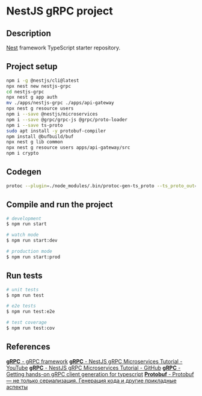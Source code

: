 # NestJS gRPC project

## Description

[Nest](https://github.com/nestjs/nest) framework TypeScript starter repository.

## Project setup

```bash
npm i -g @nestjs/cli@latest
npx nest new nestjs-grpc
cd nestjs-grpc
npx nest g app auth
mv ./apps/nestjs-grpc ./apps/api-gateway
npx nest g resource users
npm i --save @nestjs/microservices
npm i --save @grpc/grpc-js @grpc/proto-loader
npm i --save ts-proto
sudo apt install -y protobuf-compiler
npm install @bufbuild/buf
npx nest g lib common
npx nest g resource users apps/api-gateway/src
npm i crypto
```

## Codegen

``` bash
protoc --plugin=./node_modules/.bin/protoc-gen-ts_proto --ts_proto_out=./ --ts_proto_opt=nestJs=true ./proto/auth.proto
```

## Compile and run the project

```bash
# development
$ npm run start

# watch mode
$ npm run start:dev

# production mode
$ npm run start:prod
```

## Run tests

```bash
# unit tests
$ npm run test

# e2e tests
$ npm run test:e2e

# test coverage
$ npm run test:cov
```

## References

[**gRPC** - gRPC framework](https://grpc.io/)
[**gRPC** - NestJS gRPC Microservices Tutorial - YouTube](https://www.youtube.com/watch?v=UkWcjVWs2UQ)
[**gRPC** - NestJS gRPC Microservices Tutorial - GitHub](https://github.com/mguay22/nestjs-grpc/tree/main)
[**gRPC** - Getting hands-on gRPC client generation for typescript](https://medium.com/@heartfor.it/getting-hands-on-grpc-client-generation-for-typescript-fed50b4ebe2b)
[**Protobuf** - Protobuf — не только сериализация. Генерация кода и другие прикладные аспекты](https://dou.ua/lenta/articles/protobuf-guide/)

